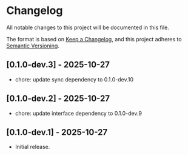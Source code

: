 # Changelog

All notable changes to this project will be documented in this file.

The format is based on [Keep a Changelog](https://keepachangelog.com/en/1.0.0/),
and this project adheres to [Semantic Versioning](https://semver.org/spec/v2.0.0.html).

## [0.1.0-dev.3] - 2025-10-27

- chore: update sync dependency to 0.1.0-dev.10

## [0.1.0-dev.2] - 2025-10-27

- chore: update interface dependency to 0.1.0-dev.9

## [0.1.0-dev.1] - 2025-10-27

- Initial release.

